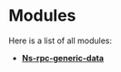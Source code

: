 
# Modules


Here is a list of all modules:


* [**Ns-rpc-generic-data**](group__ns-rpc-generic-data.md) 
    

























